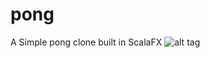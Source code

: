 # pong
A Simple pong clone built in ScalaFX
![alt tag](https://raw.githubusercontent.com/Argonaught/pong/master/docs/demo_screenshot.png)
